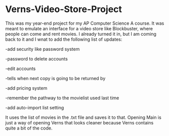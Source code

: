 # Verns-Video-Store-Project

This was my year-end project for my AP Computer Science A course. It was meant to emulate an interface for a video store like Blockbuster, where people can come and rent movies. I already turned it in, but I am coming back to it and I wnat to add the following list of updates:

-add security like password system

-password to delete accounts

-edit accounts

-tells when next copy is going to be returned by

-add pricing system

-remember the pathway to the movielist used last time

-add auto-import list setting

It uses the list of movies in the .txt file and saves it to that. Opening Main is just a way of opening Verns that looks cleaner because Verns contains quite a bit of the code.

